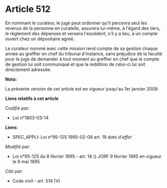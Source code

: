 # Article 512

En nommant le curateur, le juge peut ordonner qu'il percevra seul les revenus de la personne en curatelle, assurera lui-même,
à l'égard des tiers, le règlement des dépenses et versera l'excédent, s'il y a lieu, à un compte ouvert chez un dépositaire
agréé.

Le curateur nommé avec cette mission rend compte de sa gestion chaque année au greffier en chef du tribunal d'instance, sans
préjudice de la faculté pour le juge de demander à tout moment au greffier en chef que le compte de gestion lui soit
communiqué et que la reddition de celui-ci lui soit directement adressée.

**Nota:**

La présente version de cet article est en vigueur jusqu'au 1er janvier 2009.

**Liens relatifs à cet article**

_Codifié par_:

  - Loi n°1803-03-14

**Liens**:

  - SPEC_APPLI: Loi n°95-125 1995-02-08 art. 19 *date d'effet*

_Modifié par_:

  - Loi n°95-125 du 8 février 1995 - art. 14 () JORF 9 février 1995 en vigueur le 9 mai 1995

_Cité par_:

  - Code civil - art. 514 (V)
